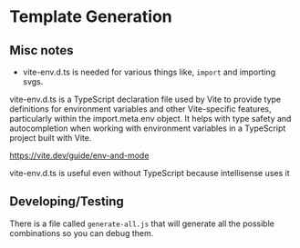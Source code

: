 # Template Generation

## Misc notes

- vite-env.d.ts is needed for various things like, `import` and importing svgs.

vite-env.d.ts is a TypeScript declaration file used by Vite to provide type definitions for environment variables and other Vite-specific features, particularly within the import.meta.env object. It helps with type safety and autocompletion when working with environment variables in a TypeScript project built with Vite.

https://vite.dev/guide/env-and-mode

vite-env.d.ts is useful even without TypeScript because intellisense uses it

## Developing/Testing

There is a file called `generate-all.js` that will generate all the possible combinations so you can debug them.
